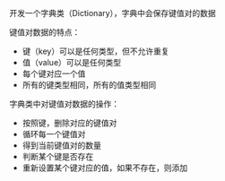 开发一个字典类（Dictionary），字典中会保存键值对的数据

键值对数据的特点：
- 键（key）可以是任何类型，但不允许重复
- 值（value）可以是任何类型
- 每个键对应一个值
- 所有的键类型相同，所有的值类型相同

字典类中对键值对数据的操作：
- 按照键，删除对应的键值对
- 循环每一个键值对
- 得到当前键值对的数量
- 判断某个键是否存在
- 重新设置某个键对应的值，如果不存在，则添加